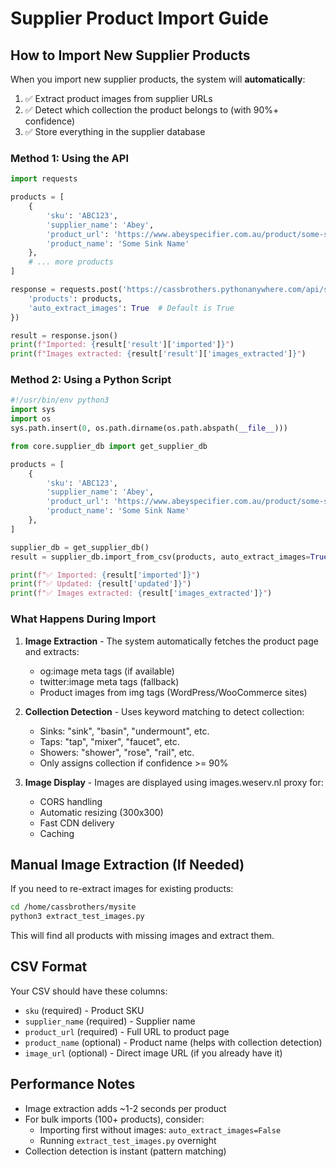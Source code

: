 # Supplier Product Import Guide

## How to Import New Supplier Products

When you import new supplier products, the system will **automatically**:
1. ✅ Extract product images from supplier URLs
2. ✅ Detect which collection the product belongs to (with 90%+ confidence)
3. ✅ Store everything in the supplier database

### Method 1: Using the API

```python
import requests

products = [
    {
        'sku': 'ABC123',
        'supplier_name': 'Abey',
        'product_url': 'https://www.abeyspecifier.com.au/product/some-sink/',
        'product_name': 'Some Sink Name'
    },
    # ... more products
]

response = requests.post('https://cassbrothers.pythonanywhere.com/api/supplier-products/import', json={
    'products': products,
    'auto_extract_images': True  # Default is True
})

result = response.json()
print(f"Imported: {result['result']['imported']}")
print(f"Images extracted: {result['result']['images_extracted']}")
```

### Method 2: Using a Python Script

```python
#!/usr/bin/env python3
import sys
import os
sys.path.insert(0, os.path.dirname(os.path.abspath(__file__)))

from core.supplier_db import get_supplier_db

products = [
    {
        'sku': 'ABC123',
        'supplier_name': 'Abey',
        'product_url': 'https://www.abeyspecifier.com.au/product/some-sink/',
        'product_name': 'Some Sink Name'
    },
]

supplier_db = get_supplier_db()
result = supplier_db.import_from_csv(products, auto_extract_images=True)

print(f"✅ Imported: {result['imported']}")
print(f"✅ Updated: {result['updated']}")
print(f"✅ Images extracted: {result['images_extracted']}")
```

### What Happens During Import

1. **Image Extraction** - The system automatically fetches the product page and extracts:
   - og:image meta tags (if available)
   - twitter:image meta tags (fallback)
   - Product images from img tags (WordPress/WooCommerce sites)

2. **Collection Detection** - Uses keyword matching to detect collection:
   - Sinks: "sink", "basin", "undermount", etc.
   - Taps: "tap", "mixer", "faucet", etc.
   - Showers: "shower", "rose", "rail", etc.
   - Only assigns collection if confidence >= 90%

3. **Image Display** - Images are displayed using images.weserv.nl proxy for:
   - CORS handling
   - Automatic resizing (300x300)
   - Fast CDN delivery
   - Caching

## Manual Image Extraction (If Needed)

If you need to re-extract images for existing products:

```bash
cd /home/cassbrothers/mysite
python3 extract_test_images.py
```

This will find all products with missing images and extract them.

## CSV Format

Your CSV should have these columns:
- `sku` (required) - Product SKU
- `supplier_name` (required) - Supplier name
- `product_url` (required) - Full URL to product page
- `product_name` (optional) - Product name (helps with collection detection)
- `image_url` (optional) - Direct image URL (if you already have it)

## Performance Notes

- Image extraction adds ~1-2 seconds per product
- For bulk imports (100+ products), consider:
  - Importing first without images: `auto_extract_images=False`
  - Running `extract_test_images.py` overnight
- Collection detection is instant (pattern matching)
